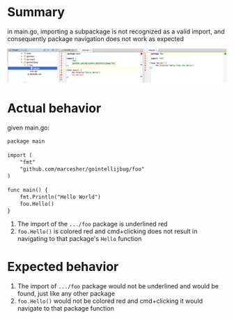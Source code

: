 # Summary

in main.go, importing a subpackage is not recognized as a valid import, and consequently package navigation does not work
as expected

![screenshot](screenshot.png)

# Actual behavior

given main.go:

```
package main

import (
	"fmt"
	"github.com/marcesher/gointellijbug/foo"
)

func main() {
	fmt.Println("Hello World")
	foo.Hello()
}
```

1. The import of the `.../foo` package is underlined red
1. `foo.Hello()` is colored red and cmd+clicking does not result in navigating to that package's `Hello` function

# Expected behavior

1. The import of `.../foo` package would not be underlined and would be found, just like any other package
1. `foo.Hello()` would not be colored red and cmd+clicking it would navigate to that package function